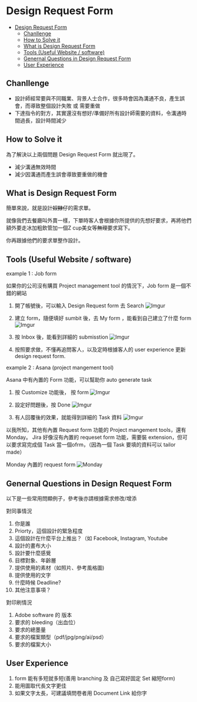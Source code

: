 # Design Request Form
- [Design Request Form](#design-request-form)
  - [Chanllenge](#chanllenge)
  - [How to Solve it](#how-to-solve-it)
  - [What is Design Request Form](#what-is-design-request-form)
  - [Tools (Useful Website / software)](#tools-useful-website--software)
  - [Genernal Questions in Design Request Form](#genernal-questions-in-design-request-form)
  - [User Experience](#user-experience)
## Chanllenge
- 設計師經常要與不同職業、背景人士合作，很多時會因為溝通不良，產生誤會，而導致整個設計失敗 或 需要重做
- 下達指令的對方，其實還沒有想好/準備好所有設計師需要的資料，令溝通時間過長，設計時間減少
  
## How to Solve it
  為了解決以上兩個問題 Design Request Form 就出現了。
- 減少溝通無效時間
- 減少因溝通而產生誤會導致要重做的機會
  
## What is Design Request Form

簡單來說，就是設計~~奴隸仔~~的需求單。

就像我們去餐廳叫外賣一樣，下單時客人會根據你所提供的先想好要求，再將他們額外要走冰加粗飲管加一個Z cup美女等~~無理~~要求寫下。

你再跟據他們的要求單整作設計。

## Tools (Useful Website / software)
example 1 : Job form

如果你的公司沒有購買 Project management tool 的情況下，Job form 是一個不錯的網站

1. 開了帳號後，可以輸入 Design Request form 去 Search
![Imgur](https://i.imgur.com/R2FHiZh.jpg)

2. 建立 form，隨便填好 sumbit 後，去 My form ，能看到自己建立了什麼 form
![Imgur](https://i.imgur.com/9n8odfU.jpg)

3. 按 Inbox 後，能看到詳細的 submisstion
![Imgur](https://i.imgur.com/ZSHMjZA.jpg)

4. 按照要求做，不懂再追問客人，以及定時根據客人的 user experience 更新 design request form.

example 2 : Asana (project mangement tool)

Asana 中有內置的 Form 功能，可以幫助你 auto generate task

1. 按 Customize 功能後， 按 form
![Imgur](https://i.imgur.com/lE2vkCt.jpg)

2. 設定好問題後，按 Done
![Imgur](https://i.imgur.com/I5uZSnM.jpg)

3. 有人回覆後的效果，就能得到詳細的 Task 資料
![Imgur](https://i.imgur.com/TtsY4p8.jpg)

以我所知，其他有內置 Request form 功能的 Project mangement tools，還有 Monday。 Jira 好像沒有內置的 requeset form 功能，需要裝 extension，但可以要求寫完成個 Task 當一個ofrm，（因為一個 Task 要填的資料可以 tailor made）

Monday 內置的 request form
![Monday](https://support.monday.com/hc/article_attachments/360024727819/image_2__42_.png)

## Genernal Questions in Design Request Form
以下是一些常用問顯例子，參考後亦請根據需求修改/增添

對同事情況

1. 你是誰
2. Priorty，這個設計的緊急程度
3. 這個設計在什麼平台上推出？（如 Facebook, Instagram, Youtube
4. 設計的畫布大小
5. 設計要什麼感覺
6. 目標對象、年齡層
7. 提供使用的素材（如照片、參考風格圖)
8. 提供使用的文字
9.  什麼時候 Deadline?
10. 其他注意事項？

對印刷情況

1. Adobe software 的 版本
2. 要求的 bleeding（出血位）
3. 要求的總墨量
4. 要求的檔案類型（pdf/jpg/png/ai/psd）
5. 要求的檔案大小

## User Experience
1. form 能有多短就多短(善用 branching 及 自己寫好固定 Set 縮短form)
2. 能用圖取代長文字更佳
3. 如果文字太長，可建議填問卷者用 Document Link 給你字

